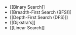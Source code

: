 - [[Binary Search]]
- [[Breadth-First Search (BFS)]]
- [[Depth-First Search (DFS)]]
- [[Dijkstra's]]
- [[Linear Search]]